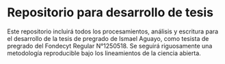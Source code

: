 # Repositorio para desarrollo de tesis

Este repositorio incluirá todos los procesamientos, análisis y escritura para el desarrollo de la tesis de pregrado de Ismael Aguayo, como tesista de pregrado del Fondecyt Regular N°1250518. Se seguirá riguosamente una metodología reproducible bajo los lineamientos de la ciencia abierta.